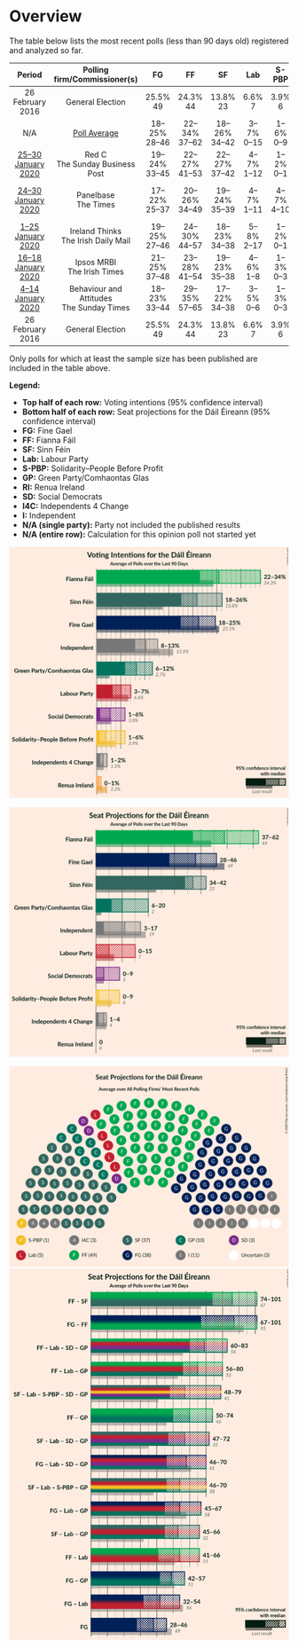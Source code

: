 # Overview

The table below lists the most recent polls (less than 90 days old) registered and analyzed so far.

| Period     | Polling firm/Commissioner(s) | FG | FF | SF | Lab | S-PBP | GP | RI | SD | I4C | I |
|:----------:|:----------------------------:|:--:|:--:|:--:|:--:|:--:|:--:|:--:|:--:|:--:|:--:|
| 26 February 2016 | General Election | 25.5% <br> 49 | 24.3% <br> 44 | 13.8% <br> 23 | 6.6% <br> 7 | 3.9% <br> 6 | 2.7% <br> 2 | 2.2% <br> 0 | 3.0% <br> 3 | 1.5% <br> 4 | 15.9% <br> 19 |
| N/A | [Poll Average](average.html) | 18–25% <br> 28–46 | 22–34% <br> 37–62 | 18–26% <br> 34–42 | 3–7% <br> 0–15 | 1–6% <br> 0–9 | 6–12% <br> 6–20 | 0–1% <br> 0 | 1–6% <br> 0–9 | 1–2% <br> 1–4 | 8–13% <br> 3–17 |
| [25–30 January 2020](2020-01-30-RedC.html) | Red C <br> The Sunday Business Post | 19–24% <br> 33–45 | 22–27% <br> 41–53 | 22–27% <br> 37–42 | 4–7% <br> 1–12 | 1–2% <br> 0–1 | 6–9% <br> 6–12 | N/A <br> N/A | 2–4% <br> 3–8 | 1–2% <br> 1–4 | 9–13% <br> 7–18 |
| [24–30 January 2020](2020-01-30-Panelbase.html) | Panelbase <br> The Times | 17–22% <br> 25–37 | 20–26% <br> 34–49 | 19–24% <br> 35–39 | 4–7% <br> 1–11 | 4–7% <br> 4–10 | 8–12% <br> 10–22 | N/A <br> N/A | 4–7% <br> 4–12 | 1–2% <br> 1–4 | 8–12% <br> 5–16 |
| [1–25 January 2020](2020-01-25-IrelandThinks.html) | Ireland Thinks <br> The Irish Daily Mail | 19–25% <br> 27–46 | 24–30% <br> 44–57 | 18–23% <br> 34–38 | 5–8% <br> 2–17 | 1–2% <br> 0–1 | 8–12% <br> 8–21 | N/A <br> N/A | 2–4% <br> 3–7 | 1–2% <br> 0–3 | 8–11% <br> 3–15 |
| [16–18 January 2020](2020-01-18-IpsosMRBI.html) | Ipsos MRBI <br> The Irish Times | 21–25% <br> 37–48 | 23–28% <br> 41–54 | 19–23% <br> 35–38 | 4–6% <br> 1–8 | 1–3% <br> 0–3 | 7–10% <br> 7–14 | N/A <br> N/A | 1–3% <br> 2–3 | 1–2% <br> 1–4 | 9–13% <br> 7–17 |
| [4–14 January 2020](2020-01-14-BehaviourandAttitudes.html) | Behaviour and Attitudes <br> The Sunday Times | 18–23% <br> 33–44 | 29–35% <br> 57–65 | 17–22% <br> 34–38 | 3–5% <br> 0–6 | 1–3% <br> 0–3 | 6–9% <br> 4–14 | 0–1% <br> 0 | 1–2% <br> 0–3 | 1–2% <br> 1–3 | 8–11% <br> 4–13 |
| 26 February 2016 | General Election | 25.5% <br> 49 | 24.3% <br> 44 | 13.8% <br> 23 | 6.6% <br> 7 | 3.9% <br> 6 | 2.7% <br> 2 | 2.2% <br> 0 | 3.0% <br> 3 | 1.5% <br> 4 | 15.9% <br> 19 |

Only polls for which at least the sample size has been published are included in the table above.

**Legend:**
+ **Top half of each row:** Voting intentions (95% confidence interval)
+ **Bottom half of each row:** Seat projections for the Dáil Éireann (95% confidence interval)
+ **FG:** Fine Gael
+ **FF:** Fianna Fáil
+ **SF:** Sinn Féin
+ **Lab:** Labour Party
+ **S-PBP:** Solidarity–People Before Profit
+ **GP:** Green Party/Comhaontas Glas
+ **RI:** Renua Ireland
+ **SD:** Social Democrats
+ **I4C:** Independents 4 Change
+ **I:** Independent
+ **N/A (single party):** Party not included the published results
+ **N/A (entire row):** Calculation for this opinion poll not started yet


![Graph with voting intentions not yet produced](average.png "Voting Intentions")

![Graph with seats not yet produced](average-seats.png "Seats")

![Graph with seating plan not yet produced](average-seating-plan.png "Seating Plan")
![Graph with coalitions seats not yet produced](average-coalitions-seats.png "Coalitions Seats")
